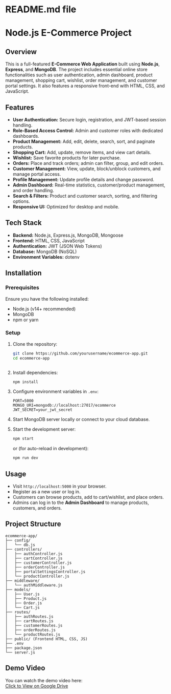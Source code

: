 #  README.md file
# Node.js E-Commerce Project

## Overview
This is a full-featured **E-Commerce Web Application** built using **Node.js**, **Express**, and **MongoDB**. The project includes essential online store functionalities such as user authentication, admin dashboard, product management, shopping cart, wishlist, order management, and customer portal settings. It also features a responsive front-end with HTML, CSS, and JavaScript.

## Features
- **User Authentication:** Secure login, registration, and JWT-based session handling.
- **Role-Based Access Control:** Admin and customer roles with dedicated dashboards.
- **Product Management:** Add, edit, delete, search, sort, and paginate products.
- **Shopping Cart:** Add, update, remove items, and view cart details.
- **Wishlist:** Save favorite products for later purchase.
- **Orders:** Place and track orders; admin can filter, group, and edit orders.
- **Customer Management:** View, update, block/unblock customers, and manage portal access.
- **Profile Management:** Update profile details and change password.
- **Admin Dashboard:** Real-time statistics, customer/product management, and order handling.
- **Search & Filters:** Product and customer search, sorting, and filtering options.
- **Responsive UI:** Optimized for desktop and mobile.

## Tech Stack
- **Backend:** Node.js, Express.js, MongoDB, Mongoose
- **Frontend:** HTML, CSS, JavaScript
- **Authentication:** JWT (JSON Web Tokens)
- **Database:** MongoDB (NoSQL)
- **Environment Variables:** dotenv

## Installation

### Prerequisites
Ensure you have the following installed:
- Node.js (v14+ recommended)
- MongoDB
- npm or yarn

### Setup
1. Clone the repository:
   ```bash
   git clone https://github.com/yourusername/ecommerce-app.git
   cd ecommerce-app
````
````
2. Install dependencies:

    ```bash
   npm install
   ````

3. Configure environment variables in `.env`:

   ```env
   PORT=5000
   MONGO_URI=mongodb://localhost:27017/ecommerce
   JWT_SECRET=your_jwt_secret
   ```

4. Start MongoDB server locally or connect to your cloud database.

5. Start the development server:

   ```bash
   npm start
   ```

   or (for auto-reload in development):

   ```bash
   npm run dev
   ```

## Usage

* Visit `http://localhost:5000` in your browser.
* Register as a new user or log in.
* Customers can browse products, add to cart/wishlist, and place orders.
* Admins can log in to the **Admin Dashboard** to manage products, customers, and orders.

## Project Structure

```
ecommerce-app/
├── config/
│   └── db.js
├── controllers/
│   ├── authController.js
│   ├── cartController.js
│   ├── customerController.js
│   ├── orderController.js
│   ├── portalSettingsController.js
│   └── productController.js
├── middleware/
│   └── authMiddleware.js
├── models/
│   ├── User.js
│   ├── Product.js
│   ├── Order.js
│   └── Cart.js
├── routes/
│   ├── authRoutes.js
│   ├── cartRoutes.js
│   ├── customerRoutes.js
│   ├── orderRoutes.js
│   └── productRoutes.js
├── public/ (Frontend HTML, CSS, JS)
├── .env
├── package.json
└── server.js
```
## Demo Video
You can watch the demo video here:  
[Click to View on Google Drive]((https://drive.google.com/drive/folders/1k15P0s3LNOiQcpnxXCy1reiYT1Ov3cnc?usp=drive_link))
